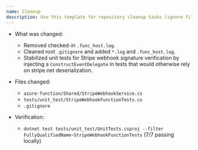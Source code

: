 ```yaml
---
name: Cleanup
description: Use this template for repository cleanup tasks (ignore files, remove logs, tidy CI)
---
```


- What was changed:
  - Removed checked-in `.func_host.log`.
  - Cleaned root `.gitignore` and added `*.log` and `.func_host.log`.
  - Stabilized unit tests for Stripe webhook signature verification by injecting a `ConstructEventDelegate` in tests that would otherwise rely on stripe.net deserialization.

- Files changed:
  - `azure-function/Shared/StripeWebhookService.cs`
  - `tests/unit_test/StripeWebhookFunctionTests.cs`
  - `.gitignore`

- Verification:
  - `dotnet test tests/unit_test/UnitTests.csproj --filter FullyQualifiedName~StripeWebhookFunctionTests` (7/7 passing locally)

